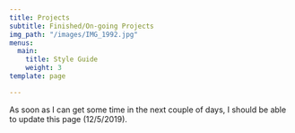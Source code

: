 ```yaml
---
title: Projects
subtitle: Finished/On-going Projects
img_path: "/images/IMG_1992.jpg"
menus:
  main:
    title: Style Guide
    weight: 3
template: page

---
```

As soon as I can get some time in the next couple of days, I should be able to update this page (12/5/2019).